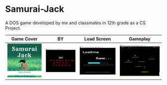 # Samurai-Jack
A DOS game developed by me and classmates in 12th grade as a CS Project.

| Game Cover | BY   | Load Screen   | Gameplay   |
|------------|-------------|-------------|-------------|
| <img src="https://raw.githubusercontent.com/ashu-shukla/Samurai-Jack/main/Images/Game%20Cover.jpg" width="250"> |<img src="https://raw.githubusercontent.com/ashu-shukla/Samurai-Jack/main/Images/By%20Screen.jpg" width="250"> |<img src="https://raw.githubusercontent.com/ashu-shukla/Samurai-Jack/main/Images/Loading%20Screen.jpg" width="250"> |<img src="https://raw.githubusercontent.com/ashu-shukla/Samurai-Jack/main/Images/Gameplay.jpg" width="250"> |
